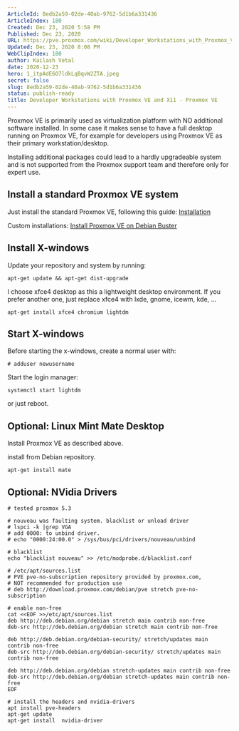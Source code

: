 ```yaml
---
ArticleId: 8edb2a59-02de-40ab-9762-5d1b6a331436
ArticleIndex: 180
Created: Dec 23, 2020 5:58 PM
Published: Dec 23, 2020
URL: https://pve.proxmox.com/wiki/Developer_Workstations_with_Proxmox_VE_and_X11
Updated: Dec 23, 2020 8:08 PM
WebClipIndex: 180
author: Kailash Vetal
date: 2020-12-23
hero: 1_itpAdE6O7ldkLqBqvW2ZTA.jpeg
secret: false
slug: 8edb2a59-02de-40ab-9762-5d1b6a331436
status: publish-ready
title: Developer Workstations with Proxmox VE and X11 - Proxmox VE
---
```

Proxmox VE is primarily used as virtualization platform with NO additional software installed. In some case it makes sense to have a full desktop running on Proxmox VE, for example for developers using Proxmox VE as their primary workstation/desktop.

Installing additional packages could lead to a hardly upgradeable system and is not supported from the Proxmox support team and therefore only for expert use.

## Install a standard Proxmox VE system

Just install the standard Proxmox VE, following this guide: [Installation](https://pve.proxmox.com/wiki/Installation)

Custom installations: [Install Proxmox VE on Debian Buster](https://pve.proxmox.com/wiki/Install_Proxmox_VE_on_Debian_Buster)

## Install X-windows

Update your repository and system by running:

```
apt-get update && apt-get dist-upgrade

```

I choose xfce4 desktop as this a lightweight desktop environment. If you prefer another one, just replace xfce4 with lxde, gnome, icewm, kde, ...

```
apt-get install xfce4 chromium lightdm

```

## Start X-windows

Before starting the x-windows, create a normal user with:

```
# adduser newusername

```

Start the login manager:

```
systemctl start lightdm

```

or just reboot.

## Optional: Linux Mint Mate Desktop

Install Proxmox VE as described above.

install from Debian repository.

```
apt-get install mate

```

## Optional: NVidia Drivers

```
# tested proxmox 5.3

```

```
# nouveau was faulting system. blacklist or unload driver 
# lspci -k |grep VGA
# add 0000: to unbind driver.
# echo "0000:24:00.0" > /sys/bus/pci/drivers/nouveau/unbind

```

```
# blacklist 
echo "blacklist nouveau" >> /etc/modprobe.d/blacklist.conf

```

```
# /etc/apt/sources.list
# PVE pve-no-subscription repository provided by proxmox.com,
# NOT recommended for production use
# deb http://download.proxmox.com/debian/pve stretch pve-no-subscription

```

```
# enable non-free
cat <<EOF >>/etc/apt/sources.list
deb http://deb.debian.org/debian stretch main contrib non-free
deb-src http://deb.debian.org/debian stretch main contrib non-free

deb http://deb.debian.org/debian-security/ stretch/updates main contrib non-free
deb-src http://deb.debian.org/debian-security/ stretch/updates main contrib non-free

deb http://deb.debian.org/debian stretch-updates main contrib non-free
deb-src http://deb.debian.org/debian stretch-updates main contrib non-free
EOF

```

```
# install the headers and nvidia-drivers
apt install pve-headers
apt-get update 
apt-get install  nvidia-driver

```
